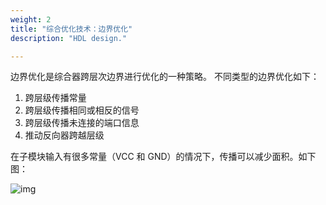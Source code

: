 ```yaml
---
weight: 2
title: "综合优化技术：边界优化"
description: "HDL design."

---
```



边界优化是综合器跨层次边界进行优化的一种策略。 不同类型的边界优化如下：

1. 跨层级传播常量
2. 跨层级传播相同或相反的信号
3. 跨层级传播未连接的端口信息
4. 推动反向器跨越层级

在子模块输入有很多常量（VCC 和 GND）的情况下，传播可以减少面积。如下图：

![img](https://cdn.jsdelivr.net/gh/lzxqaq/jsdelivr@master/easyformal/boundary_opt.png)
